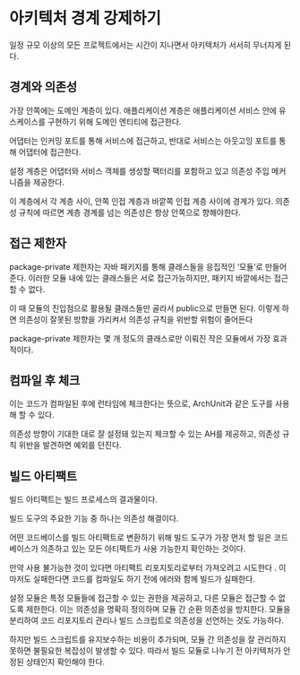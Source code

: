 # 아키텍처 경계 강제하기

일정 규모 이상의 모든 프로젝트에서는 시간이 지나면서 아키텍처가 서서히 무너지게 된다.

## 경계와 의존성

가장 안쪽에는 도메인 계층이 있다. 애플리케이션 계층은 애플리케이션 서비스 안에 유스케이스를 구현하기 위해 도메인 엔티티에 접근한다.

어댑터는 인커밍 포트를 통해 서비스에 접근하고, 반대로 서비스는 아웃고잉 포트를 통해 어댑터에 접근한다.

설정 계층은 어댑터와 서비스 객체를 생성할 팩터리를 포함하고 있고 의존성 주입 메커니즘을 제공한다.

이 계층에서 각 계층 사이, 안쪽 인접 계층과 바깥쪽 인접 계층 사이에 경계가 있다. 의존성 규칙에 따르면 계층 경계를 넘는 의존성은 항상 안쪽으로 향해야한다.

## 접근 제한자

package-private 제한자는 자바 패키지를 통해 클래스들을 응집적인 ‘모듈’로 만들어 준다. 이러한 모듈 내에 있는 클래스들은 서로 접근가능하지만, 패키지 바깥에서는 접근할 수 없다.

이 때 모듈의 진입점으로 활용될 클래스들만 골라서 public으로 만들면 된다. 이렇게 하면 의존성이 잘못된 방향을 가리켜서 의존성 규칙을 위반할 위험이 줄어든다

package-private 제한자는 몇 개 정도의 클래스로만 이뤄진 작은 모듈에서 가장 효과적이다.


## 컴파일 후 체크

이는 코드가 컴파일된 후에 런타임에 체크한다는 뜻으로, ArchUnit과 같은  도구를 사용해 할 수 있다.

의존성 방향이 기대한 대로 잘 설정돼 있는지 체크할 수 있는 AH를 제공하고, 의존성 규칙 위반을 발견하면 예외를 던진다.

## 빌드 아티팩트

빌드 아티팩트는 빌드 프로세스의 결과물이다.

빌드 도구의 주요한 기능 중 하나는 의존성 해결이다. 

어떤 코드베이스를 빌드 아티팩트로 변환하기 위해 빌드 도구가 가장 먼저 할 일은 코드베이스가 의존하고 있는 모든 아티팩트가 사용 가능한지 확인하는 것이다.

만약 사용 불가능한 것이 있다면 아티팩트 리포지토리로부터 가져오려고 시도한다 . 이마저도 실패한다면 코드를 컴파일도 하기 전에 에러와 함께 빌드가 실패한다.

설정 모듈은 특정 모듈들에 접근할 수 있는 권한을 제공하고, 다른 모듈은 접근할 수 없도록 제한한다. 이는 의존성을 명확히 정의하며 모듈 간 순환 의존성을 방지한다. 모듈을 분리하여 코드 리포지토리 관리나 빌드 스크립트로 의존성을 선언하는 것도 가능하다.

하지만 빌드 스크립트를 유지보수하는 비용이 추가되며, 모듈 간 의존성을 잘 관리하지 못하면 불필요한 복잡성이 발생할 수 있다. 따라서 빌드 모듈로 나누기 전 아키텍처가 안정된 상태인지 확인해야 한다.